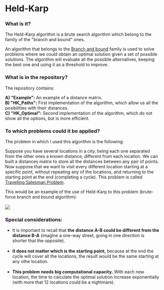# Held-Karp

### What is it?
The Held-Karp algorithm is a brute search algorithm which belong to the family of the "branch and bound" ones.

An algorithm that belongs to the <a href="https://en.wikipedia.org/wiki/Branch_and_bound">Branch and bound</a> family is used to solve problems where we could obtain an optimal solution given a set of possible solutions. The algorithm will evaluate all the possible alternatives, keeping the best one and using it as a threshold to improve.

### What is in the repository? 

The repository contains:

  <b>A) "Example":</b> An example of a distance matrix.
  <br>
  <b>B) "HK_Paths":</b> First implementation of the algorithm, which allow us all the posibilities with their distances.
  <br>
  <b>C) "HK_Optimal":</b> Second implementation of the algorithm, which do not show all the options, but is more efficient.

### To which problems could it be applied?
The problem in which I used this algorithm is the following:

Suppose you have several locations in a city, being each one separated from the other ones a known distance, different from each location. We can built a distances matrix to store all the distances between any pair of points. Now suppose that we want to visit every different location starting at a specific point, without repeating any of the locations, and returning to the starting point at the end (completing a cycle). This problem is called <a href="https://en.wikipedia.org/wiki/Travelling_salesman_problem">Travelling Salesman Problem</a>.


This would be an example of the use of Held-Karp to this problem (brute-force branch and bound algorithm):
<br><br>
<img align="center" src="https://upload.wikimedia.org/wikipedia/commons/3/3c/Branchbound.gif">

### Special considerations:
* It is important to recall that <b>the distance A-B could be different from the distance B-A</b> (imagine a one-way street, going in one direction is shorter that the opposite).
<br><br>
* <b>It does not matter which is the starting point,</b> because at the end the cycle will cover all the locations, the result would be the same starting at any othe location.
<br><br>
* <b>This problem needs big computational capacity.</b> With each new location, the time to calculate the optimal solution increase exponentially (with more that 12 locations could be a nightmare).
